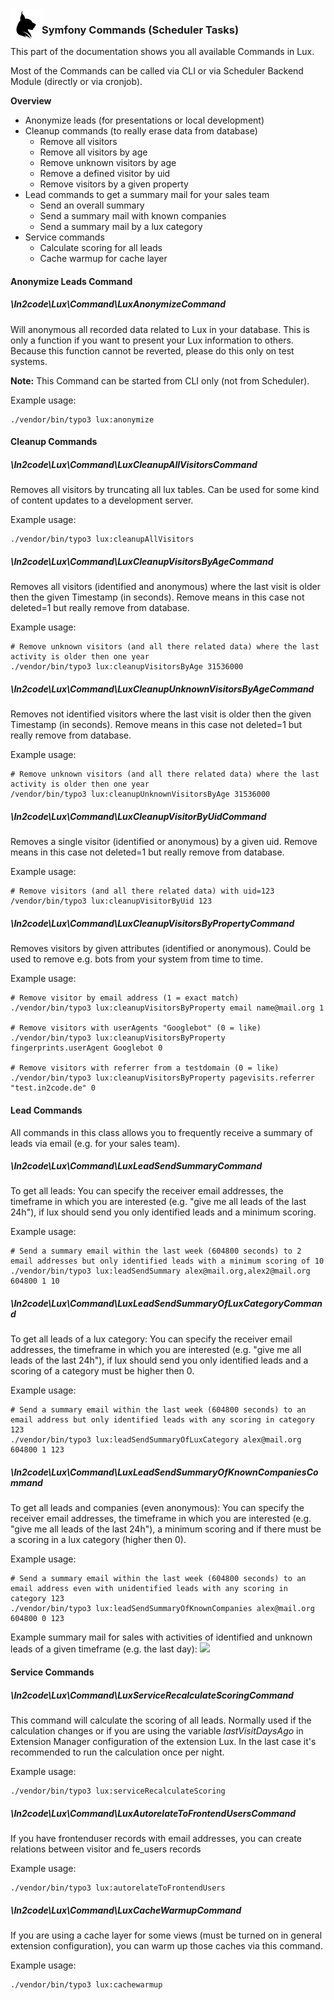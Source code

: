 <img align="left" src="../../../Resources/Public/Icons/lux.svg" width="50" />

### Symfony Commands (Scheduler Tasks)

This part of the documentation shows you all available Commands in Lux.

Most of the Commands can be called via CLI or via Scheduler Backend Module (directly or via cronjob).

**Overview**

* Anonymize leads (for presentations or local development)
* Cleanup commands (to really erase data from database)
  * Remove all visitors
  * Remove all visitors by age
  * Remove unknown visitors by age
  * Remove a defined visitor by uid
  * Remove visitors by a given property
* Lead commands to get a summary mail for your sales team
  * Send an overall summary
  * Send a summary mail with known companies
  * Send a summary mail by a lux category
* Service commands
  * Calculate scoring for all leads
  * Cache warmup for cache layer


#### Anonymize Leads Command

##### \In2code\Lux\Command\LuxAnonymizeCommand

Will anonymous all recorded data related to Lux in your database.
This is only a function if you want to present your Lux information to others.
Because this function cannot be reverted, please do this only on test systems.

**Note:** This Command can be started from CLI only (not from Scheduler).

Example usage:

```
./vendor/bin/typo3 lux:anonymize
```


#### Cleanup Commands

##### \In2code\Lux\Command\LuxCleanupAllVisitorsCommand

Removes all visitors by truncating all lux tables.
Can be used for some kind of content updates to a development server.

Example usage:

```
./vendor/bin/typo3 lux:cleanupAllVisitors
```

##### \In2code\Lux\Command\LuxCleanupVisitorsByAgeCommand

Removes all visitors (identified and anonymous) where the last visit is older then the given Timestamp (in seconds).
Remove means in this case not deleted=1 but really remove from database.

Example usage:

```
# Remove unknown visitors (and all there related data) where the last activity is older then one year
./vendor/bin/typo3 lux:cleanupVisitorsByAge 31536000
```

##### \In2code\Lux\Command\LuxCleanupUnknownVisitorsByAgeCommand

Removes not identified visitors where the last visit is older then the given Timestamp (in seconds).
Remove means in this case not deleted=1 but really remove from database.

Example usage:

```
# Remove unknown visitors (and all there related data) where the last activity is older then one year
/vendor/bin/typo3 lux:cleanupUnknownVisitorsByAge 31536000
```

##### \In2code\Lux\Command\LuxCleanupVisitorByUidCommand

Removes a single visitor (identified or anonymous) by a given uid.
Remove means in this case not deleted=1 but really remove from database.

Example usage:

```
# Remove visitors (and all there related data) with uid=123
/vendor/bin/typo3 lux:cleanupVisitorByUid 123
```

##### \In2code\Lux\Command\LuxCleanupVisitorsByPropertyCommand

Removes visitors by given attributes (identified or anonymous).
Could be used to remove e.g. bots from your system from time to time.

Example usage:

```
# Remove visitor by email address (1 = exact match)
./vendor/bin/typo3 lux:cleanupVisitorsByProperty email name@mail.org 1

# Remove visitors with userAgents "Googlebot" (0 = like)
./vendor/bin/typo3 lux:cleanupVisitorsByProperty fingerprints.userAgent Googlebot 0

# Remove visitors with referrer from a testdomain (0 = like)
./vendor/bin/typo3 lux:cleanupVisitorsByProperty pagevisits.referrer "test.in2code.de" 0
```


#### Lead Commands

All commands in this class allows you to frequently receive a summary of leads via email (e.g. for your sales team).

##### \In2code\Lux\Command\LuxLeadSendSummaryCommand

To get all leads:
You can specify the receiver email addresses, the timeframe in which you are interested (e.g. "give me all leads of the
last 24h"), if lux should send you only identified leads and a minimum scoring.

Example usage:

```
# Send a summary email within the last week (604800 seconds) to 2 email addresses but only identified leads with a minimum scoring of 10
./vendor/bin/typo3 lux:leadSendSummary alex@mail.org,alex2@mail.org 604800 1 10
```

##### \In2code\Lux\Command\LuxLeadSendSummaryOfLuxCategoryCommand

To get all leads of a lux category:
You can specify the receiver email addresses, the timeframe in which you are interested (e.g. "give me all leads of the
last 24h"), if lux should send you only identified leads and a scoring of a category must be higher then 0.

Example usage:

```
# Send a summary email within the last week (604800 seconds) to an email address but only identified leads with any scoring in category 123
./vendor/bin/typo3 lux:leadSendSummaryOfLuxCategory alex@mail.org 604800 1 123
```

##### \In2code\Lux\Command\LuxLeadSendSummaryOfKnownCompaniesCommand

To get all leads and companies (even anonymous):
You can specify the receiver email addresses, the timeframe in which you are interested (e.g. "give me all leads of the
last 24h"), a minimum scoring and if there must be a scoring in a lux category (higher then 0).

Example usage:

```
# Send a summary email within the last week (604800 seconds) to an email address even with unidentified leads with any scoring in category 123
./vendor/bin/typo3 lux:leadSendSummaryOfKnownCompanies alex@mail.org 604800 0 123
```

Example summary mail for sales with activities of identified and unknown leads of a given timeframe (e.g. the last day):
<img src="../../../Documentation/Images/screenshot_summarymail.png" />


#### Service Commands

##### \In2code\Lux\Command\LuxServiceRecalculateScoringCommand

This command will calculate the scoring of all leads. Normally used if the calculation changes
or if you are using the variable *lastVisitDaysAgo* in Extension Manager configuration of the extension Lux.
In the last case it's recommended to run the calculation once per night.

Example usage:

```
./vendor/bin/typo3 lux:serviceRecalculateScoring
```


##### \In2code\Lux\Command\LuxAutorelateToFrontendUsersCommand

If you have frontenduser records with email addresses, you can create relations between visitor and fe_users records

Example usage:

```
./vendor/bin/typo3 lux:autorelateToFrontendUsers
```


##### \In2code\Lux\Command\LuxCacheWarmupCommand

If you are using a cache layer for some views (must be turned on in general extension configuration), you can warm
up those caches via this command.

Example usage:

```
./vendor/bin/typo3 lux:cachewarmup
```
